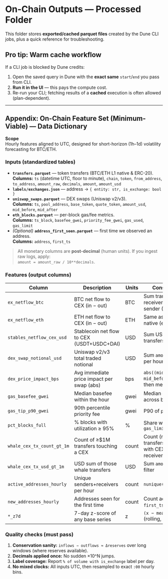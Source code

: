 # On-Chain Outputs — Processed Folder

This folder stores **exported/cached parquet files** created by the Dune CLI jobs, plus a quick reference for troubleshooting.

## Pro tip: Warm cache workflow
If a CLI job is blocked by Dune credits:

1) Open the saved query in Dune with the **exact same** `start`/`end` you pass from CLI.  
2) **Run it in the UI** — this pays the compute cost.  
3) Re-run your CLI; fetching results of a **cached** execution is often allowed (plan-dependent).

---

## Appendix: On-Chain Feature Set (Minimum-Viable) — Data Dictionary

**Scope**  
Hourly features aligned to UTC, designed for short-horizon (1h–1d) volatility forecasting for BTC/ETH.

### Inputs (standardized tables)
- **`transfers.parquet`** — token transfers (BTC/ETH L1 native & ERC-20).  
  **Columns:** `ts` (datetime UTC, floor to minute), `chain`, `token`, `from_address`, `to_address`, `amount_raw`, `decimals`, `amount`, `amount_usd`
- **`labels/exchanges.json`** — address → `{ entity: str, is_exchange: bool }`
- **`uniswap_swaps.parquet`** — DEX swaps (Uniswap v2/v3).  
  **Columns:** `ts`, `pool_address`, `base_token`, `quote_token`, `amount_usd`, `mid_before`, `mid_after`
- **`eth_blocks.parquet`** — per-block gas/fee metrics.  
  **Columns:** `ts_block`, `basefee_gwei`, `priority_fee_gwei`, `gas_used`, `gas_limit`
- *(Optional)* **`address_first_seen.parquet`** — first time we observed an address.  
  **Columns:** `address`, `first_ts`

> All monetary columns are **post-decimal** (human units). If you ingest raw logs, apply:  
> `amount = amount_raw / 10**decimals`.

### Features (output columns)

| Column                      | Description                                | Units | Construction (hourly)                                                                     |
|----------------------------|--------------------------------------------|-------|-------------------------------------------------------------------------------------------|
| `ex_netflow_btc`           | BTC net flow to CEX (in − out)             | BTC   | Sum transfers where CEX is receiver minus where CEX is sender (BTC chain)                 |
| `ex_netflow_eth`           | ETH net flow to CEX (in − out)             | ETH   | Same as above for ETH native (exclude ERC-20)                                             |
| `stables_netflow_cex_usd`  | Stablecoin net flow to CEX (USDT+USDC+DAI) | USD   | Sum USD of ERC-20 transfers **into** CEX minus **out**                                    |
| `dex_swap_notional_usd`    | Uniswap v2/v3 total traded notional        | USD   | Sum `amount_usd` over swaps per hour                                                      |
| `dex_price_impact_bps`     | Avg immediate price impact per swap (abs)  | bps   | `abs((mid_after - mid_before)/mid_before)*1e4`, then mean per hour                        |
| `gas_basefee_gwei`         | Median basefee within the hour             | gwei  | Median of `basefee_gwei` across blocks in hour                                            |
| `gas_tip_p90_gwei`         | 90th percentile priority fee               | gwei  | P90 of `priority_fee_gwei`                                                                |
| `pct_blocks_full`          | % blocks with utilization ≥ 95%            | %     | Share where `gas_used / gas_limit ≥ 0.95`                                                 |
| `whale_cex_tx_count_gt_1m` | Count of ≥$1M transfers touching a CEX     | count | Count (native/ERC-20) transfers `amount_usd ≥ 1e6` with CEX as sender or receiver         |
| `whale_cex_tx_usd_gt_1m`   | USD sum of those whale transfers           | USD   | Sum `amount_usd` for same filter                                                           |
| `active_addresses_hourly`  | Unique senders+receivers per hour          | count | `nunique(from ∪ to)`                                                                      |
| `new_addresses_hourly`     | Addresses seen for the first time          | count | Count addresses whose `first_ts` equals current hour                                       |
| `*_z7d`                    | 7-day z-score of any base series           | z     | `(x − mean_7d) / std_7d` (rolling, min periods = 24)                                      |

### Quality checks (must pass)
1. **Conservation sanity:** `inflows − outflows ≈ Δreserves` over long windows (where reserves available).  
2. **Decimals applied once:** No sudden ×10^N jumps.  
3. **Label coverage:** Report `% of volume with is_exchange` label per day.  
4. **No mixed clocks:** All inputs UTC, then resampled to exact `:00` hourly bins.
